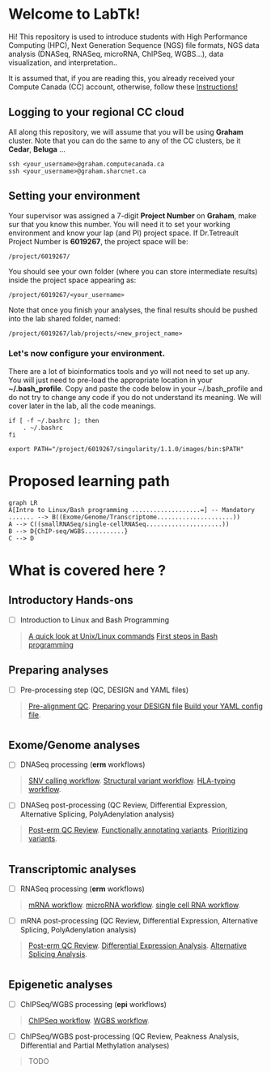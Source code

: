 # Welcome to LabTk!

Hi! This repository is used to introduce students with High Performance Computing (HPC), Next Generation Sequence (NGS) file formats, NGS data analysis (DNASeq, RNASeq, microRNA, ChIPSeq, WGBS...), data visualization, and interpretation..



It is assumed that, if you are reading this, you already received your Compute Canada (CC) account, otherwise, follow these  [Instructions!](https://docs.computecanada.ca/wiki/Compute_Canada_Documentation)


## Logging to your regional CC cloud

All along this repository, we will assume that you will be using **Graham** cluster. Note that you can do the same to any of the CC clusters, be it **Cedar**, **Beluga** ...

    ssh <your_username>@graham.computecanada.ca
    ssh <your_username>@graham.sharcnet.ca


## Setting your environment

Your supervisor was assigned a 7-digit **Project Number** on **Graham**, make sur that you know this number.
You will need it to set your working environment and know your lap (and PI) project space.
If Dr.Tetreault Project Number is **6019267**, the project space will be:

    /project/6019267/

 You should see your own folder (where you can store intermediate results) inside the project space appearing as:

    /project/6019267/<your_username>

Note that once you finish your analyses, the final results should be pushed into the lab shared folder, named:

    /project/6019267/lab/projects/<new_project_name>

### Let's now configure your environment.
There are a lot of bioinformatics tools and yo will not need to set up any. You will just need to pre-load the appropriate location in your **~/.bash_profile**. Copy and paste the code below in your ~/.bash_profile and do not try to change any code if you do not understand its meaning. We will cover later in the lab, all the code meanings.

  

    if [ -f ~/.bashrc ]; then
    	. ~/.bashrc
    fi

    export PATH="/project/6019267/singularity/1.1.0/images/bin:$PATH"
    
      
#
# Proposed learning path


```mermaid
graph LR
A[Intro to Linux/Bash programming ...................=] -- Mandatory ....... --> B((Exome/Genome/Transcriptome.....................))
A --> C((smallRNASeq/single-cellRNASeq.....................))
B --> D{ChIP-seq/WGBS...........}
C --> D
```

#
# What is covered here ?

## Introductory Hands-ons

 - [ ] Introduction to Linux and Bash Programming 
 > [A quick look at Unix/Linux commands]()
 > [First steps in Bash programming]()

## Preparing analyses

 - [ ] Pre-processing step (QC, DESIGN and YAML files)
 > [Pre-alignment QC]().
 > [Preparing your DESIGN file]()
 > [Build your YAML config file]().
#
## Exome/Genome analyses

 - [ ] DNASeq processing (**erm** workflows)
 > [ SNV calling workflow]().
 > [Structural variant workflow]().
 > [HLA-typing workflow]().
 - [ ] DNASeq post-processing (QC Review, Differential Expression, Alternative Splicing, PolyAdenylation analysis)
> [Post-erm QC Review]().
> [Functionally annotating variants]().
> [Prioritizing variants]().
#
## Transcriptomic analyses

 - [ ] RNASeq processing (**erm** workflows)
 > [ mRNA workflow]().
 > [microRNA workflow]().
 > [single cell RNA workflow]().
 - [ ] mRNA post-processing (QC Review, Differential Expression, Alternative Splicing, PolyAdenylation analysis)
> [Post-erm QC Review]().
> [Differential Expression Analysis]().
> [Alternative Splicing Analysis]().

#
## Epigenetic analyses
 - [ ] ChIPSeq/WGBS processing (**epi** workflows)
 > [ ChIPSeq workflow]().
 > [WGBS workflow]().
 - [ ] ChIPSeq/WGBS post-processing (QC Review, Peakness Analysis, Differential and Partial Methylation analyses)
> TODO


